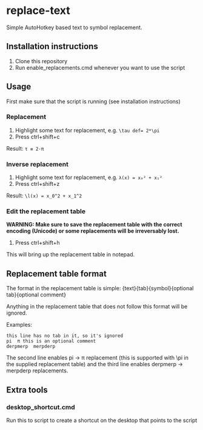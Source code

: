 # replace-text
Simple AutoHotkey based text to symbol replacement.

## Installation instructions
1. Clone this repository
2. Run enable_replacements.cmd whenever you want to use the script

## Usage
First make sure that the script is running (see installation instructions)

### Replacement
1. Highlight some text for replacement, e.g. `\tau def= 2*\pi`
2. Press ctrl+shift+c

Result: `τ ≡ 2·π`

### Inverse replacement
1. Highlight some text for replacement, e.g. `λ(x) = x₀² + x₁²`
2. Press ctrl+shift+z

Result: `\l(x) = x_0^2 + x_1^2`

### Edit the replacement table
**WARNING: Make sure to save the replacement table with the correct encoding (Unicode) or some replacements will be irreversably lost.**

1. Press ctrl+shift+h

This will bring up the replacement table in notepad.

## Replacement table format
The format in the replacement table is simple:
{text}{tab}{symbol}{optional tab}{optional comment}

Anything in the replacement table that does not follow this format will be ignored.

Examples:
```
this line has no tab in it, so it's ignored
pi  π this is an optional comment
derpmerp  merpderp
```
The second line enables pi → π replacement (this is supported with \pi in the supplied replacement table) and the third line enables derpmerp → merpderp replacements.

## Extra tools
### desktop_shortcut.cmd
Run this to script to create a shortcut on the desktop that points to the script

